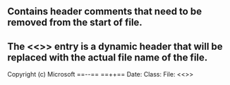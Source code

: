 ## Contains header comments that need to be removed from the start of file.
## The <<<filename>>> entry is a dynamic header that will be replaced with the actual file name of the file.

Copyright (c) Microsoft
<owner>
</owner>
==--==
==++==
<OWNER>
</OWNER>
Date:
Class:
File:
<<<filename>>>
